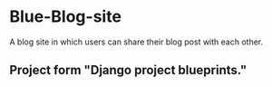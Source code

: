 # Blue-Blog-site
A blog site in which users can share their blog post with each other.


## Project form "Django project blueprints."